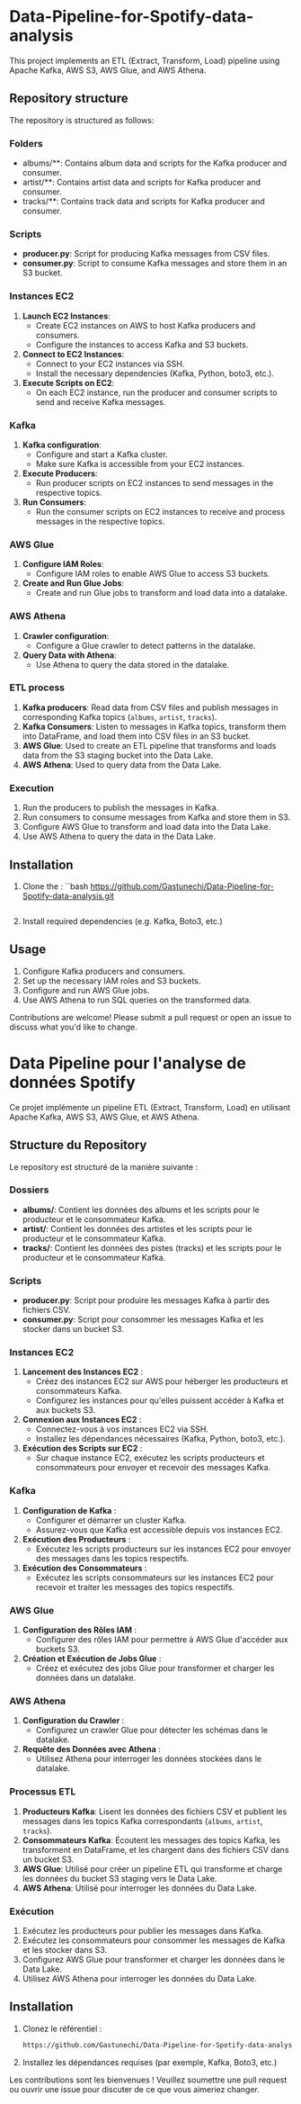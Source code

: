 # Data-Pipeline-for-Spotify-data-analysis

This project implements an ETL (Extract, Transform, Load) pipeline using Apache Kafka, AWS S3, AWS Glue, and AWS Athena.

## Repository structure

The repository is structured as follows:
### Folders
- albums/**: Contains album data and scripts for the Kafka producer and consumer.
- artist/**: Contains artist data and scripts for Kafka producer and consumer.
- tracks/**: Contains track data and scripts for Kafka producer and consumer.


### Scripts
- **producer.py**: Script for producing Kafka messages from CSV files.
- **consumer.py**: Script to consume Kafka messages and store them in an S3 bucket.

### Instances EC2
1. **Launch EC2 Instances**:
   - Create EC2 instances on AWS to host Kafka producers and consumers.
   - Configure the instances to access Kafka and S3 buckets.
2. **Connect to EC2 Instances**:
   - Connect to your EC2 instances via SSH.
   - Install the necessary dependencies (Kafka, Python, boto3, etc.).
3. **Execute Scripts on EC2**:
   - On each EC2 instance, run the producer and consumer scripts to send and receive Kafka messages.

### Kafka
1. **Kafka configuration**:
   - Configure and start a Kafka cluster.
   - Make sure Kafka is accessible from your EC2 instances.
2. **Execute Producers**:
   - Run producer scripts on EC2 instances to send messages in the respective topics.
3. **Run Consumers**:
   - Run the consumer scripts on EC2 instances to receive and process messages in the respective topics.
  

### AWS Glue
1. **Configure IAM Roles**:
   - Configure IAM roles to enable AWS Glue to access S3 buckets.
2. **Create and Run Glue Jobs**:
   - Create and run Glue jobs to transform and load data into a datalake.

### AWS Athena
1. **Crawler configuration**:
   - Configure a Glue crawler to detect patterns in the datalake.
2. **Query Data with Athena**:
   - Use Athena to query the data stored in the datalake.

### ETL process
1. **Kafka producers**: Read data from CSV files and publish messages in corresponding Kafka topics (`albums`, `artist`, `tracks`).
2. **Kafka Consumers**: Listen to messages in Kafka topics, transform them into DataFrame, and load them into CSV files in an S3 bucket.
3. **AWS Glue**: Used to create an ETL pipeline that transforms and loads data from the S3 staging bucket into the Data Lake.
4. **AWS Athena**: Used to query data from the Data Lake.

### Execution
1. Run the producers to publish the messages in Kafka.
2. Run consumers to consume messages from Kafka and store them in S3.
3. Configure AWS Glue to transform and load data into the Data Lake.
4. Use AWS Athena to query the data in the Data Lake.

## Installation
1. Clone the :
    ``bash
    https://github.com/Gastunechi/Data-Pipeline-for-Spotify-data-analysis.git
    ```
2. Install required dependencies (e.g. Kafka, Boto3, etc.)

## Usage
1. Configure Kafka producers and consumers.
2. Set up the necessary IAM roles and S3 buckets.
3. Configure and run AWS Glue jobs.
4. Use AWS Athena to run SQL queries on the transformed data.

Contributions are welcome! Please submit a pull request or open an issue to discuss what you'd like to change.

# Data Pipeline pour l'analyse de données Spotify

Ce projet implémente un pipeline ETL (Extract, Transform, Load) en utilisant Apache Kafka, AWS S3, AWS Glue, et AWS Athena.

## Structure du Repository

Le repository est structuré de la manière suivante :
### Dossiers
- **albums/**: Contient les données des albums et les scripts pour le producteur et le consommateur Kafka.
- **artist/**: Contient les données des artistes et les scripts pour le producteur et le consommateur Kafka.
- **tracks/**: Contient les données des pistes (tracks) et les scripts pour le producteur et le consommateur Kafka.


### Scripts
- **producer.py**: Script pour produire les messages Kafka à partir des fichiers CSV.
- **consumer.py**: Script pour consommer les messages Kafka et les stocker dans un bucket S3.


### Instances EC2
1. **Lancement des Instances EC2** :
   - Créez des instances EC2 sur AWS pour héberger les producteurs et consommateurs Kafka.
   - Configurez les instances pour qu'elles puissent accéder à Kafka et aux buckets S3.
2. **Connexion aux Instances EC2** :
   - Connectez-vous à vos instances EC2 via SSH.
   - Installez les dépendances nécessaires (Kafka, Python, boto3, etc.).
3. **Exécution des Scripts sur EC2** :
   - Sur chaque instance EC2, exécutez les scripts producteurs et consommateurs pour envoyer et recevoir des messages Kafka.

### Kafka
1. **Configuration de Kafka** :
   - Configurer et démarrer un cluster Kafka.
   - Assurez-vous que Kafka est accessible depuis vos instances EC2.
2. **Exécution des Producteurs** :
   - Exécutez les scripts producteurs sur les instances EC2 pour envoyer des messages dans les topics respectifs.
3. **Exécution des Consommateurs** :
   - Exécutez les scripts consommateurs sur les instances EC2 pour recevoir et traiter les messages des topics respectifs.
  

### AWS Glue
1. **Configuration des Rôles IAM** :
   - Configurer des rôles IAM pour permettre à AWS Glue d'accéder aux buckets S3.
2. **Création et Exécution de Jobs Glue** :
   - Créez et exécutez des jobs Glue pour transformer et charger les données dans un datalake.
     
### AWS Athena
1. **Configuration du Crawler** :
   - Configurez un crawler Glue pour détecter les schémas dans le datalake.
2. **Requête des Données avec Athena** :
   - Utilisez Athena pour interroger les données stockées dans le datalake.


### Processus ETL
1. **Producteurs Kafka**: Lisent les données des fichiers CSV et publient les messages dans les topics Kafka correspondants (`albums`, `artist`, `tracks`).
2. **Consommateurs Kafka**: Écoutent les messages des topics Kafka, les transforment en DataFrame, et les chargent dans des fichiers CSV dans un bucket S3.
3. **AWS Glue**: Utilisé pour créer un pipeline ETL qui transforme et charge les données du bucket S3 staging vers le Data Lake.
4. **AWS Athena**: Utilisé pour interroger les données du Data Lake.

### Exécution
1. Exécutez les producteurs pour publier les messages dans Kafka.
2. Exécutez les consommateurs pour consommer les messages de Kafka et les stocker dans S3.
3. Configurez AWS Glue pour transformer et charger les données dans le Data Lake.
4. Utilisez AWS Athena pour interroger les données du Data Lake.

## Installation
1. Clonez le référentiel :
    ```bash
    https://github.com/Gastunechi/Data-Pipeline-for-Spotify-data-analysis.git
    ```
2. Installez les dépendances requises (par exemple, Kafka, Boto3, etc.)


Les contributions sont les bienvenues ! Veuillez soumettre une pull request ou ouvrir une issue pour discuter de ce que vous aimeriez changer.


